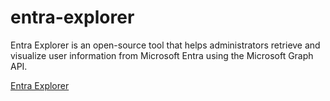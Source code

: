 # entra-explorer

Entra Explorer is an open-source tool that helps administrators retrieve and visualize user information from Microsoft Entra using the Microsoft Graph API.

[Entra Explorer](https://www.entraexplorer.com)
